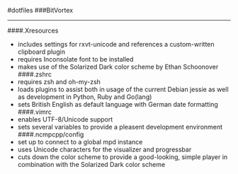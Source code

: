 #dotfiles
###BitVortex
- - -
####.Xresources
* includes settings for rxvt-unicode and references a custom-written clipboard plugin
* requires Inconsolate font to be installed
* makes use of the Solarized Dark color scheme by Ethan Schoonover
####.zshrc
* requires zsh and oh-my-zsh
* loads plugins to assist both in usage of the current Debian jessie as well as development in Python, Ruby and Go(lang)
* sets British English as default language with German date formatting
####.vimrc
* enables UTF-8/Unicode support
* sets several variables to provide a pleasent development environment
####.ncmpcpp/config
* set up to connect to a global mpd instance
* uses Unicode characters for the visualizer and progressbar
* cuts down the color scheme to provide a good-looking, simple player in combination with the Solarized Dark color scheme
